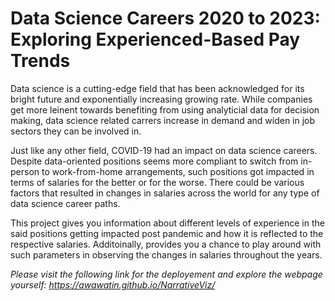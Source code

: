 # Data Science Careers 2020 to 2023: Exploring Experienced-Based Pay Trends
Data science is a cutting-edge field that has been acknowledged for its bright future and exponentially increasing growing rate. While companies get more leinent towards benefiting from using analyticial data for decision making, data science related carrers increase in demand and widen in job sectors they can be involved in.

Just like any other field, COVID-19 had an impact on data science careers. Despite data-oriented positions seems more compliant to switch from in-person to work-from-home arrangements, such positions got impacted in terms of salaries for the better or for the worse. There could be various factors that resulted in changes in salaries across the world for any type of data science career paths.

This project gives you information about different levels of experience in the said positions getting impacted post pandemic and how it is reflected to the respective salaries. Additoinally, provides you a chance to play around with such parameters in observing the changes in salaries throughout the years.

_Please visit the following link for the deployement and explore the webpage yourself: https://awawatin.github.io/NarrativeViz/_
